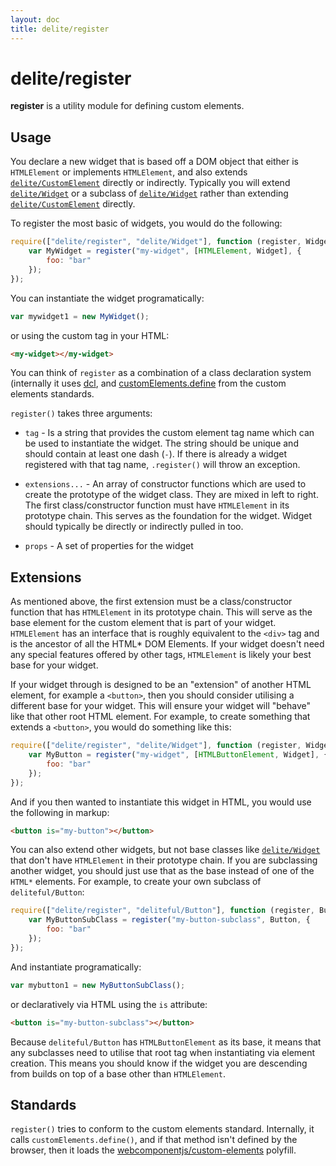 ```yaml
---
layout: doc
title: delite/register
---
```


# delite/register

**register** is a utility module for defining custom elements.

## Usage

You declare a new widget that is based off a DOM object that either is
`HTMLElement` or implements `HTMLElement`, and also extends [`delite/CustomElement`](CustomElement.md) directly or indirectly.
Typically you will extend [`delite/Widget`](Widget.md) or a subclass of [`delite/Widget`](Widget.md) rather than extending
[`delite/CustomElement`](CustomElement.md) directly.

To register the most basic of widgets, you would do the following:

```js
require(["delite/register", "delite/Widget"], function (register, Widget) {
	var MyWidget = register("my-widget", [HTMLElement, Widget], {
		foo: "bar"
	});
});
```

You can instantiate the widget programatically:

```js
var mywidget1 = new MyWidget();
```

or using the custom tag in your HTML:

```html
<my-widget></my-widget>
```

You can think of `register` as a combination of a class declaration system (internally it uses [dcl](http://dcljs.org),
and [customElements.define](https://developer.mozilla.org/en-US/docs/Web/Web_Components/Using_custom_elements)
from the custom elements standards.


`register()` takes three arguments:

* `tag` - Is a string that provides the custom element tag name which can be used to instantiate the widget.  The string
  should be unique and should contain at least one dash (`-`).  If there is already a widget
  registered with that tag name, `.register()` will throw an exception.

* `extensions...` - An array of constructor functions which are used
  to create the prototype of the widget class.  They are mixed in left to right.  The first
  class/constructor function must have `HTMLElement` in its prototype chain.  This serves as the
  foundation for the widget.   Widget should typically be directly or indirectly pulled in too.

* `props` - A set of properties for the widget

## Extensions

As mentioned above, the first extension must be a class/constructor function that has `HTMLElement` in its prototype
chain.  This will serve as the base element for the custom element that is part of your widget.  `HTMLElement` has an
interface that is roughly equivalent to the `<div>` tag and is the ancestor of all the HTML* DOM Elements.  If your
widget doesn't need any special features offered by other tags, `HTMLElement` is likely your best base for your widget.

If your widget through is designed to be an "extension" of another HTML element, for example a `<button>`, then you
should consider utilising a different base for your widget.  This will ensure your widget will "behave" like that other
root HTML element.  For example, to create something that extends a `<button>`, you would do something like this:

```js
require(["delite/register", "delite/Widget"], function (register, Widget) {
	var MyButton = register("my-widget", [HTMLButtonElement, Widget], {
		foo: "bar"
	});
});
```

And if you then wanted to instantiate this widget in HTML, you would use the following in markup:

```html
<button is="my-button"></button>
```

You can also extend other widgets, but not base classes like [`delite/Widget`](Widget.md) that don't have `HTMLElement` in their
prototype chain.  If you are subclassing another widget, you should just use that as the base instead of one of the
`HTML*` elements.  For example, to create your own subclass of `deliteful/Button`:

```js
require(["delite/register", "deliteful/Button"], function (register, Button) {
	var MyButtonSubClass = register("my-button-subclass", Button, {
		foo: "bar"
	});
});
```

And instantiate programatically:

```js
var mybutton1 = new MyButtonSubClass();
```

or declaratively via HTML using the `is` attribute:

```html
<button is="my-button-subclass"></button>
```

Because `deliteful/Button` has `HTMLButtonElement` as its base, it means that any subclasses need to utilise that root
tag when instantiating via element creation.  This means you should know if the widget you are descending from builds
on top of a base other than `HTMLElement`.


## Standards

`register()` tries to conform to the custom elements standard.
Internally, it calls `customElements.define()`, and if that method
isn't defined by the browser, then it loads the
[webcomponentjs/custom-elements](https://github.com/webcomponents/custom-elements)
polyfill.

